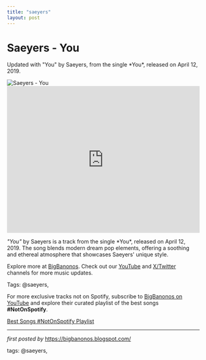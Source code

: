 ```yaml
---
title: "saeyers"
layout: post
---
```

<!-- Title of the Post -->
<h1 >Saeyers - You</h1> <!-- Introductory Text -->
<p >Updated with "You" by Saeyers, from the single *You*, released on April 12, 2019.</p> <!-- Featured Image -->
<div > <img src="https://i1.sndcdn.com/artworks-000512334201-6l5gfp-t500x500.jpg" alt="Saeyers - You" />
</div> <!-- YouTube Video Embed -->
<div > <iframe width="100%" height="385" src="https://www.youtube.com/embed/D-ZG4AV5ojo" title="Saeyers - You" frameborder="0" allow="accelerometer; autoplay; clipboard-write; encrypted-media; gyroscope; picture-in-picture; web-share" referrerpolicy="strict-origin-when-cross-origin" allowfullscreen></iframe>
</div> <!-- Song Information -->
<div > <p><em>"You"</em> by Saeyers is a track from the single *You*, released on April 12, 2019. The song blends modern dream pop elements, offering a soothing and ethereal atmosphere that showcases Saeyers' unique style.</p>
</div> <!-- Footer Links -->
<div > <p>Explore more at <a href="https://bigbanonos.blogspot.com/" target="_blank">BigBanonos</a>. Check out our <a href="https://www.youtube.com/@BigBanonos" target="_blank">YouTube</a> and <a href="https://x.com/bigbanonos" target="_blank">X/Twitter</a> channels for more music updates.</p>
</div> <!-- Tags -->
<p >Tags: @saeyers,</p>


<!--Subscribe and Playlist Links-->
<div>
    <p>For more exclusive tracks not on Spotify, subscribe to <a href="https://www.youtube.com/@BigBanonos" target="_blank">BigBanonos on YouTube</a> and explore their curated playlist of the best songs <strong>#NotOnSpotify</strong>.</p>
    <p><a href="https://www.youtube.com/playlist?list=PLtuNtuTatqI0kFahUCbtbfenC_ET5O_tr" target="_blank">Best Songs #NotOnSpotify Playlist<br /></a></p></div>

<hr />

<p><em>first posted by</em> <a href="https://bigbanonos.blogspot.com/" rel="noopener" target="_new">https://bigbanonos.blogspot.com/</a></p>

<p>tags: @saeyers,</p>
